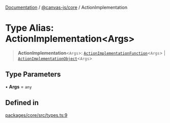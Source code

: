 [Documentation](../../../packages.md) / [@canvas-js/core](../index.md) / ActionImplementation

# Type Alias: ActionImplementation\<Args\>

> **ActionImplementation**\<`Args`\>: [`ActionImplementationFunction`](ActionImplementationFunction.md)\<`Args`\> \| [`ActionImplementationObject`](ActionImplementationObject.md)\<`Args`\>

## Type Parameters

• **Args** = `any`

## Defined in

[packages/core/src/types.ts:9](https://github.com/canvasxyz/canvas/blob/62d177fb446565afa753f83091e84331fbd47245/packages/core/src/types.ts#L9)

